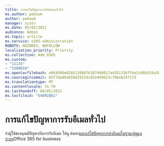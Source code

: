 ```yaml
---
title: การแก้ไขปัญหาการรับอีเมลทั่วไป
ms.author: pebaum
author: pebaum
manager: scotv
ms.date: 05/03/2021
audience: Admin
ms.topic: article
ms.service: o365-administration
ROBOTS: NOINDEX, NOFOLLOW
localization_priority: Priority
ms.collection: Adm_O365
ms.custom:
- "11135"
- "3100010"
ms.openlocfilehash: e86450be8285138887b187460817ad251336ff6e2c88b155a38f0a716b01a921
ms.sourcegitcommit: b5f7da89a650d2915dc652449623c78be6247175
ms.translationtype: MT
ms.contentlocale: th-TH
ms.lasthandoff: 08/05/2021
ms.locfileid: "54092861"
---
```

# <a name="troubleshooting-common-email-receiving-issues"></a>การแก้ไขปัญหาการรับอีเมลทั่วไป

ถ้าผู้ใช้ของคุณมีปัญหากับการรับอีเมล ให้ดู ค้นหา[และแก้ไขปัญหาการส่งอีเมลในฐานะผู้ดูแลระบบ](https://docs.microsoft.com/exchange/troubleshoot/email-delivery/email-delivery-issues)Office 365 for business